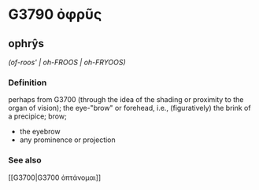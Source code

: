 # G3790 ὀφρῦς

## ophrŷs

_(of-roos' | oh-FROOS | oh-FRYOOS)_

### Definition

perhaps from G3700 (through the idea of the shading or proximity to the organ of vision); the eye-"brow" or forehead, i.e., (figuratively) the brink of a precipice; brow; 

- the eyebrow
- any prominence or projection

### See also

[[G3700|G3700 ὀπτάνομαι]]
